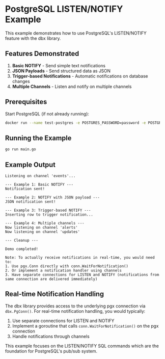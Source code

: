 # PostgreSQL LISTEN/NOTIFY Example

This example demonstrates how to use PostgreSQL's LISTEN/NOTIFY feature with the dbx library.

## Features Demonstrated

1. **Basic NOTIFY** - Send simple text notifications
2. **JSON Payloads** - Send structured data as JSON
3. **Trigger-based Notifications** - Automatic notifications on database changes
4. **Multiple Channels** - Listen and notify on multiple channels

## Prerequisites

Start PostgreSQL (if not already running):
```bash
docker run --name test-postgres -e POSTGRES_PASSWORD=password -e POSTGRES_DB=testdb -p 5432:5432 -d postgres:15
```

## Running the Example

```bash
go run main.go
```

## Example Output

```
Listening on channel 'events'...

--- Example 1: Basic NOTIFY ---
Notification sent!

--- Example 2: NOTIFY with JSON payload ---
JSON notification sent!

--- Example 3: Trigger-based NOTIFY ---
Inserting row to trigger notification...

--- Example 4: Multiple channels ---
Now listening on channel 'alerts'
Now listening on channel 'updates'

--- Cleanup ---

Demo completed!

Note: To actually receive notifications in real-time, you would need to:
1. Use pgx.Conn directly with conn.WaitForNotification()
2. Or implement a notification handler using channels
3. Have separate connections for LISTEN and NOTIFY (notifications from same connection are delivered immediately)
```

## Real-time Notification Handling

The dbx library provides access to the underlying pgx connection via `dbx.PgConn()`. For real-time notification handling, you would typically:

1. Use separate connections for LISTEN and NOTIFY
2. Implement a goroutine that calls `conn.WaitForNotification()` on the pgx connection
3. Handle notifications through channels

This example focuses on the LISTEN/NOTIFY SQL commands which are the foundation for PostgreSQL's pub/sub system.